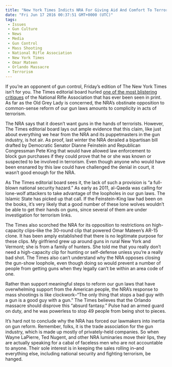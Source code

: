 ```yaml
---
title: "New York Times Indicts NRA For Giving Aid And Comfort To Terrorism"
date: "Fri Jun 17 2016 00:37:51 GMT+0000 (UTC)"
tags: 
 - Issues
 - Gun Culture
 - News
 - Media
 - Gun Control
 - Mass Shooting
 - National Rifle Association
 - New York Times
 - Omar Mateen
 - Orlando Massacre
 - Terrorism
---
```

<p><!--OffDef--></p><p><!--Ads1--></p><p>If you&#x2019;re an opponent of gun control, Friday&#x2019;s edition of The New York Times isn&#x2019;t for you. The Times&#xA0;editorial board hurled <a href="http://mobile.nytimes.com/2016/06/16/opinion/the-nras-complicity-in-terrorism.html" onclick="__gaTracker(&apos;send&apos;, &apos;event&apos;, &apos;outbound-article&apos;, &apos;http://mobile.nytimes.com/2016/06/16/opinion/the-nras-complicity-in-terrorism.html&apos;, &apos;one of the most blistering critiques&apos;);">one of the most blistering critiques</a> of the National Rifle Association that has ever been seen in print. As far as the Old Grey Lady is concerned, the NRA&#x2019;s obstinate opposition to common-sense reform of our gun laws amounts to complicity in acts of terrorism.</p><p>The NRA says that it doesn&#x2019;t want guns in the hands of terrorists. However, The Times editorial board lays out ample evidence that this claim, like just about everything we hear from the NRA and its puppetmasters in the gun industry, is hot air. As proof, last winter the NRA derailed a bipartisan bill drafted by Democratic Senator Dianne Feinstein and Republican Congressman Pete King that would have allowed law enforcement to block&#xA0;gun purchases if they could prove that he or she was known or suspected to be involved in terrorism. Even though anyone who would have been ensnared by this law could have challenged the denial in court, it wasn&#x2019;t good enough for the NRA.</p><p>As The Times editorial board sees it, the lack of such a provision is &#x201C;a full-blown national security hazard.&#x201D; As early as 2011, al-Qaeda was calling for lone-wolf attackers to take advantage of the loopholes in our gun laws. The Islamic State has picked up that call. If the Feinstein-King law had been on the books, it&#x2019;s very likely that a good number of these lone wolves wouldn&#x2019;t be able to get their hands on guns, since several of them are under investigation for terrorism links.</p><p>The Times also scorched the NRA for its opposition to restrictions on high-capacity clips&#x2013;like the 30-round clip that powered Omar Mateen&#x2019;s AR-15 clone. It has been amply established that there is no legitimate purpose for these clips. My girlfriend grew up around guns in rural New York and Vermont; she is from a family of hunters. She&#xA0;told me that you really don&#x2019;t need a high-capacity clip for&#xA0;hunting or self-defense unless you&#x2019;re a really bad shot. The Times also can&#x2019;t understand why the NRA opposes closing the gun-show loophole, even though doing so would prevent a number of people from getting guns when they legally can&#x2019;t be within an area code of one.</p><p>Rather than support meaningful steps to reform our gun laws that have overwhelming support from the American people, the NRA&#x2019;s response to mass shootings is like clockwork&#x2013;&#x201C;The only thing that stops a bad guy with a gun is a good guy with a gun.&#x201D; The Times believes that the Orlando massacre should disprove this &#x201C;absurd fantasy.&#x201D; Pulse had an armed guard on duty, and he was powerless to stop 49 people from being shot to pieces.</p><p><!--Ads2--></p><p>It&#x2019;s hard not to conclude why the NRA has forced our lawmakers into inertia on gun reform. Remember, folks, it is the trade association for the gun industry, which is made up mostly of privately-held companies. So when Wayne LaPierre, Ted Nugent, and other NRA luminaries move their lips, they are actually speaking for a cabal of faceless men who are not accountable to anyone. Their sole interest is in keeping the sales rolling in&#x2013;and everything else, including national security and fighting terrorism, be hanged.</p>